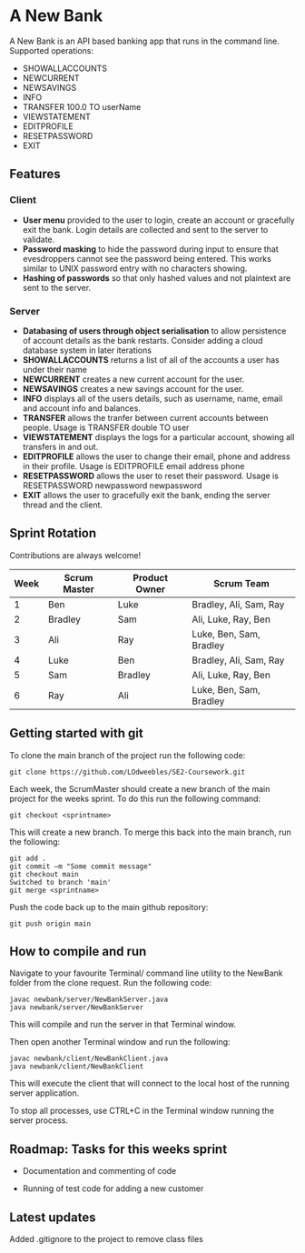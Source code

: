 # A New Bank

A New Bank is an API based banking app that runs in the command line. Supported operations:

- SHOWALLACCOUNTS
- NEWCURRENT
- NEWSAVINGS
- INFO
- TRANSFER 100.0 TO userName
- VIEWSTATEMENT
- EDITPROFILE
- RESETPASSWORD
- EXIT

## Features

### Client

- **User menu** provided to the user to login, create an account or gracefully exit the bank. Login details are collected and sent to the server to validate.
- **Password masking** to hide the password during input to ensure that evesdroppers cannot see the password being entered. This works similar to UNIX password entry with no characters showing.
- **Hashing of passwords** so that only hashed values and not plaintext are sent to the server.

### Server

- **Databasing of users through object serialisation** to allow persistence of account details as the bank restarts. Consider adding a cloud database system in later iterations
- **SHOWALLACCOUNTS** returns a list of all of the accounts a user has under their name
- **NEWCURRENT** creates a new current account for the user.
- **NEWSAVINGS** creates a new savings account for the user.
- **INFO** displays all of the users details, such as username, name, email and account info and balances.
- **TRANSFER** allows the tranfer between current accounts between people. Usage is TRANSFER double TO user
- **VIEWSTATEMENT** displays the logs for a particular account, showing all transfers in and out. 
- **EDITPROFILE** allows the user to change their email, phone and address in their profile. Usage is EDITPROFILE email address phone
- **RESETPASSWORD** allows the user to reset their password. Usage is RESETPASSWORD newpassword newpassword
- **EXIT** allows the user to gracefully exit the bank, ending the server thread and the client.


## Sprint Rotation

Contributions are always welcome!

| Week| Scrum Master| Product Owner | Scrum Team |  
| ------------- | ------------- | --------    | ------|
| 1 | Ben | Luke   | Bradley, Ali, Sam, Ray |
| 2 | Bradley | Sam | Ali, Luke, Ray, Ben |
| 3 | Ali | Ray | Luke, Ben, Sam, Bradley|
| 4 | Luke | Ben | Bradley, Ali, Sam, Ray |
| 5 | Sam | Bradley | Ali, Luke, Ray, Ben |
| 6 | Ray | Ali | Luke, Ben, Sam, Bradley|

## Getting started with git

To clone the main branch of the project run the following code:

``` git clone https://github.com/LOdweebles/SE2-Coursework.git ```

Each week, the ScrumMaster should create a new branch of the main project for the weeks sprint. To do this run the following command:

``` git branch <sprintname>
git checkout <sprintname>
```

This will create a new branch. To merge this back into the main branch, run the following:

``` 
git add .
git commit –m "Some commit message"
git checkout main
Switched to branch 'main'
git merge <sprintname>
```

Push the code back up to the main github repository:

``` git push origin main ```


## How to compile and run
Navigate to your favourite Terminal/ command line utility to the NewBank folder from the clone request. Run the following code:

```
javac newbank/server/NewBankServer.java
java newbank/server/NewBankServer
```

This will compile and run the server in that Terminal window.

Then open another Terminal window and run the following:

```
javac newbank/client/NewBankClient.java
java newbank/client/NewBankClient
```

This will execute the client that will connect to the local host of the running server application.

To stop all processes, use CTRL+C in the Terminal window running the server process.

## Roadmap: Tasks for this weeks sprint

- Documentation and commenting of code

- Running of test code for adding a new customer

## Latest updates


Added .gitignore to the project to remove class files


